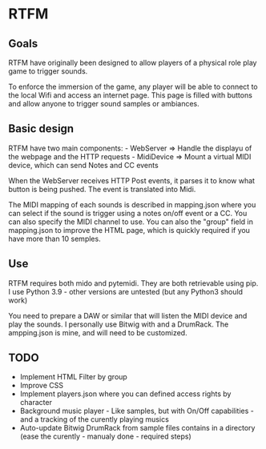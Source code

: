 # RTFM 
## Goals

RTFM have originally been designed to allow players of a physical role play game to trigger sounds. 

To enforce the immersion of the game, any player will be able to connect to the local Wifi and access an internet page. 
This page is filled with buttons and allow anyone to trigger sound samples or ambiances.

## Basic design 

RTFM have two main components:
    - WebServer => Handle the displayu of the webpage and the HTTP requests
    - MidiDevice => Mount a virtual MIDI device, which can send Notes and CC events

When the WebServer receives HTTP Post events, it parses it to know what button is being pushed. The event is translated into Midi.

The MIDI mapping of each sounds is described in mapping.json where you can select if the sound is trigger using a notes on/off event or a CC. You can also specify the MIDI channel to use. 
You can also the "group" field in mapping.json to improve the HTML page, which is quickly required if you have more than 10 semples. 

## Use

RTFM requires both mido and pytemidi. They are both retrievable using pip.
I use Python 3.9 - other versions are untested (but any Python3 should work)

You need to prepare a DAW or similar that will listen the MIDI device and play the sounds. 
I personally use Bitwig with and a DrumRack. The ampping.json is mine, and will need to be customized. 


## TODO

- Implement HTML Filter by group
- Improve CSS
- Implement players.json where you can defined access rights by character
- Background music player - Like samples, but with On/Off capabilities - and a tracking of the curently playing musics
- Auto-update Bitwig DrumRack from sample files contains in a directory (ease the curently - manualy done - required steps)